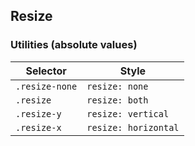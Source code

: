 ## Resize

### Utilities (absolute values)

| Selector       | Style                |
| -------------- | -------------------- |
| `.resize-none` | `resize: none`       |
| `.resize`      | `resize: both`       |
| `.resize-y`    | `resize: vertical`   |
| `.resize-x`    | `resize: horizontal` |
